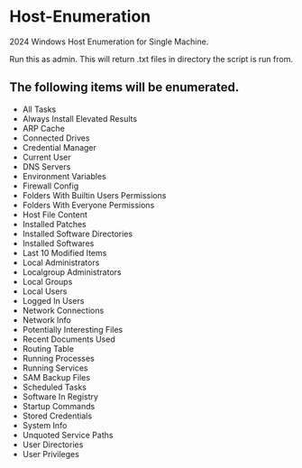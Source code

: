 # Host-Enumeration
2024 Windows Host Enumeration for Single Machine.  

Run this as admin.  This will return .txt files in directory the script is run from.

## The following items will be enumerated.

- All Tasks
- Always Install Elevated Results
- ARP Cache
- Connected Drives
- Credential Manager
- Current User
- DNS Servers
- Environment Variables
- Firewall Config
- Folders With Builtin Users Permissions
- Folders With Everyone Permissions
- Host File Content
- Installed Patches
- Installed Software Directories
- Installed Softwares
- Last 10 Modified Items
- Local Administrators
- Localgroup Administrators
- Local Groups
- Local Users
- Logged In Users
- Network Connections
- Network Info
- Potentially Interesting Files
- Recent Documents Used
- Routing Table
- Running Processes
- Running Services
- SAM Backup Files
- Scheduled Tasks
- Software In Registry
- Startup Commands
- Stored Credentials
- System Info
- Unquoted Service Paths
- User Directories
- User Privileges

